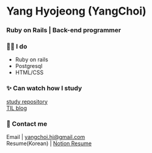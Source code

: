 
# Yang Hyojeong (YangChoi)
### Ruby on Rails | Back-end programmer 

### 👨‍💻 I do 
- Ruby on rails
- Postgresql
- HTML/CSS

### ✨ Can watch how I study 
[study repository](https://yanguelna-programmer.tistory.com/) <br>
[TIL blog](https://yangchoi.github.io/)

### 🔔 Contact me 
Email | yangchoi.hj@gmail.com <br>
Resume(Korean) | [Notion Resume](https://www.notion.so/yangchoi/YANG-HYOJEONG-5902f81338cf412b8f52af9e4416ca69)
